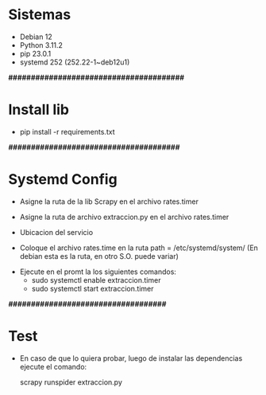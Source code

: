# Sistemas 

- Debian 12
- Python 3.11.2
- pip 23.0.1 
- systemd 252 (252.22-1~deb12u1)

____#######################################____

# Install lib
 - pip install -r requirements.txt

___######################################___
# Systemd Config

 - Asigne  la ruta de la lib Scrapy en el archivo rates.timer

 - Asigne la ruta de  archivo extraccion.py en el archivo rates.timer

 - Ubicacion del servicio
  * Coloque el archivo rates.time en la ruta
    path = /etc/systemd/system/
    (En debian esta es la ruta, en otro S.O. puede variar)
 
 - Ejecute en el promt la los siguientes comandos:
   * sudo systemctl enable extraccion.timer
   * sudo systemctl start extraccion.timer
  
  
_____###################################_____
# Test
 - En caso de que lo quiera probar,
 luego de instalar las dependencias
 ejecute el comando:
    
    scrapy runspider extraccion.py
